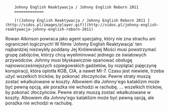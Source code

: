 
        Johnny English Reaktywacja / Johnny English Reborn 2011 
        =============
        
        [![Johnny English Reaktywacja / Johnny English Reborn 2011 ](http://vidos.pl/images/player.gif)](http://vidos.pl/johnny-english-reaktywacja-johnny-english-reborn-2011)
        
        
 Rowan Atkinson powraca jako agent specjalny, który nie zna strachu ani ograniczeń logicznych! W filmie 'Johnny English Reaktywacja' ten najbardziej niezwykły poddany Jej Królewskiej Mości musi powstrzymać grupę zabójców, którzy chcą wyeliminować jednego ze światowych przywódców. Johnny musi błyskawicznie opanować obsługę najnowocześniejszych szpiegowskich gadżetów, by rozplątać pajęczynę konspiracji, która oplotła KGB, CIA, a nawet MI-7. Czasu jest niewiele, trzeba użyć wszelkich tricków, by pokonać złoczyńców. Pewne straty muszą zostać wkalkulowane w koszty. Albowiem dla Johnny'ego kataklizm może być pewną opcją, ale porażka nie wchodzi w rachubę.  ... wszelkich tricków, by pokonać złoczyńców. Pewne straty muszą zostać wkalkulowane w koszty. Albowiem dla Johnny'ego kataklizm może być pewną opcją, ale porażka nie wchodzi w rachubę.
    
